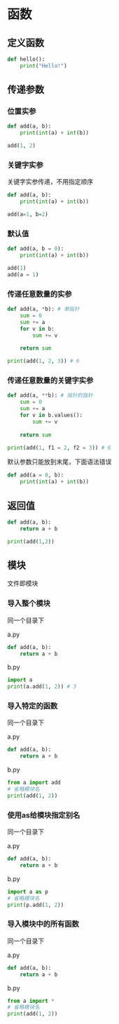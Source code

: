# 函数

## 定义函数

```python
def hello():
    print("Hello!")
```

## 传递参数

### 位置实参

```python
def add(a, b):
    print(int(a) + int(b))

add(1, 2)
```

### 关键字实参

关键字实参传递，不用指定顺序

```python
def add(a, b):
    print(int(a) + int(b))

add(a=1, b=2)
```

### 默认值

```python
def add(a, b = 0):
    print(int(a) + int(b))

add(1)
add(a = 1)
```

### 传递任意数量的实参

```python
def add(a, *b): # 单指针
    sum = 0
    sum += a
    for v in b:
        sum += v
    
    return sum

print(add(1, 2, 3)) # 6
```

### 传递任意数量的关键字实参

```python
def add(a, **b): # 指针的指针
    sum = 0
    sum += a
    for v in b.values():
        sum += v
    
    return sum

print(add(1, f1 = 2, f2 = 3)) # 6
```

默认参数只能放到末尾，下面语法错误

```python
def add(a = 0, b):
    print(int(a) + int(b))
```

## 返回值

```python
def add(a, b):
    return a + b

print(add(1,2))
```

## 模块

文件即模块

### 导入整个模块

同一个目录下

a.py
```python
def add(a, b):
    return a + b
```

b.py
```python
import a
print(a.add(1, 2)) # 3
```

### 导入特定的函数

同一个目录下

a.py
```python
def add(a, b):
    return a + b
```

b.py
```python
from a import add
# 省略模块名
print(add(1, 2))
```

### 使用as给模块指定别名

同一个目录下

a.py
```python
def add(a, b):
    return a + b
```

b.py
```python
import a as p
# 省略模块名
print(p.add(1, 2))
```

### 导入模块中的所有函数

同一个目录下

a.py
```python
def add(a, b):
    return a + b
```

b.py
```python
from a import *
# 省略模块名
print(add(1, 2))
```